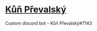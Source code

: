 # [Kůň Převalský](https://discord.com/api/oauth2/authorize?client_id=1058367342121328701&permissions=68608&scope=bot)
Custom discord bot - Kůň Převalský#7143
